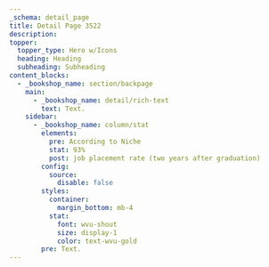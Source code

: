 ```yaml
---
_schema: detail_page
title: Detail Page 3522
description:
topper:
  topper_type: Hero w/Icons
  heading: Heading
  subheading: Subheading
content_blocks:
  - _bookshop_name: section/backpage
    main:
      - _bookshop_name: detail/rich-text
        text: Text.
    sidebar:
      - _bookshop_name: column/stat
        elements:
          pre: According to Niche
          stat: 93%
          post: job placement rate (two years after graduation)
        config:
          source:
            disable: false
        styles:
          container:
            margin_bottom: mb-4
          stat:
            font: wvu-shout
            size: display-1
            color: text-wvu-gold
        pre: Text.
---
```

